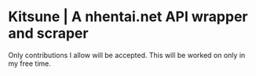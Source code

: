 # Kitsune | A nhentai.net API wrapper and scraper
Only contributions I allow will be accepted. This will be worked on only in my free time. 
